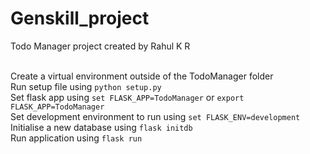 # Genskill_project
Todo Manager project created by Rahul K R<br><br>


Create a virtual environment outside of the TodoManager folder<br>
Run setup file using <code>python setup.py </code><br>
Set flask app using <code>set FLASK_APP=TodoManager</code> or <code>export FLASK_APP=TodoManager</code> <br>
Set development environment to run using <code>set FLASK_ENV=development</code><br>
Initialise a new database using <code>flask initdb</code><br>
Run application using <code>flask run</code><br>
